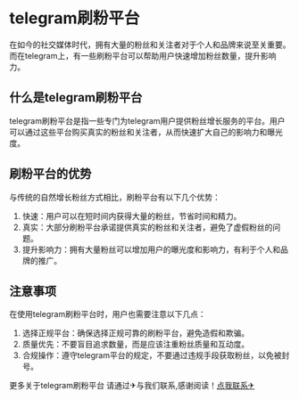 # telegram刷粉平台

在如今的社交媒体时代，拥有大量的粉丝和关注者对于个人和品牌来说至关重要。而在telegram上，有一些刷粉平台可以帮助用户快速增加粉丝数量，提升影响力。

## 什么是telegram刷粉平台

telegram刷粉平台是指一些专门为telegram用户提供粉丝增长服务的平台。用户可以通过这些平台购买真实的粉丝和关注者，从而快速扩大自己的影响力和曝光度。

## 刷粉平台的优势

与传统的自然增长粉丝方式相比，刷粉平台有以下几个优势：

1. 快速：用户可以在短时间内获得大量的粉丝，节省时间和精力。
2. 真实：大部分刷粉平台承诺提供真实的粉丝和关注者，避免了虚假粉丝的问题。
3. 提升影响力：拥有大量粉丝可以增加用户的曝光度和影响力，有利于个人和品牌的推广。

## 注意事项

在使用telegram刷粉平台时，用户也需要注意以下几点：

1. 选择正规平台：确保选择正规可靠的刷粉平台，避免造假和欺骗。
2. 质量优先：不要盲目追求数量，而是应该注重粉丝质量和互动度。
3. 合规操作：遵守telegram平台的规定，不要通过违规手段获取粉丝，以免被封号。

更多关于telegram刷粉平台 请通过✈与我们联系,感谢阅读！[点我联系✈](https://data.G208.com)